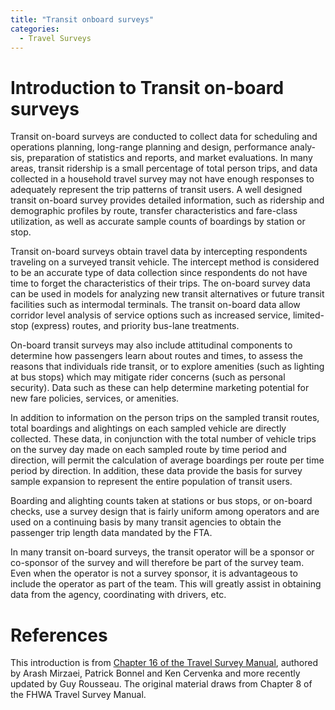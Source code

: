 ```yaml
---
title: "Transit onboard surveys"
categories:
  - Travel Surveys
---
```


Introduction to Transit on-board surveys
========================================

Transit on-board surveys are conducted to collect data for scheduling and operations planning, long-range planning and design, performance analy­sis, preparation of statistics and reports, and market evaluations. In many areas, transit ridership is a small percentage of total person trips, and data collected in a household travel survey may not have enough responses to adequately represent the trip patterns of transit users. A well designed transit on-board survey provides detailed information, such as ridership and demographic profiles by route, transfer characteristics and fare-class utilization, as well as accurate sample counts of boardings by station or stop.

Transit on-board surveys obtain travel data by intercepting respondents traveling on a surveyed transit vehicle. The intercept method is considered to be an accurate type of data collection since respondents do not have time to forget the characteristics of their trips. The on-board survey data can be used in models for analyzing new transit alternatives or future transit facilities such as intermodal terminals. The transit on-board data allow corridor level analysis of service options such as increased service, limited-stop (express) routes, and priority bus-lane treatments.

On-board transit surveys may also include attitudinal components to determine how passengers learn about routes and times, to assess the reasons that individuals ride transit, or to explore amenities (such as lighting at bus stops) which may mitigate rider concerns (such as personal security). Data such as these can help determine marketing potential for new fare policies, services, or amenities.

In addition to information on the person trips on the sampled transit routes, total boardings and alightings on each sampled vehicle are directly collected. These data, in conjunction with the total number of vehicle trips on the survey day made on each sampled route by time period and direction, will permit the calculation of average boardings per route per time period by direction. In addition, these data provide the basis for survey sample expansion to represent the entire population of transit users.

Boarding and alighting counts taken at stations or bus stops, or on-board checks, use a survey design that is fairly uniform among operators and are used on a continuing basis by many transit agencies to obtain the passenger trip length data mandated by the FTA.

In many transit on-board surveys, the transit operator will be a sponsor or co-sponsor of the survey and will therefore be part of the survey team. Even when the operator is not a survey sponsor, it is advantageous to include the operator as part of the team. This will greatly assist in obtaining data from the agency, coordinating with drivers, etc.

References
==========

This introduction is from [Chapter 16 of the Travel Survey Manual](http://www.travelsurveymanual.org/Chapter-16.html), authored by Arash Mirzaei, Patrick Bonnel and Ken Cervenka and more recently updated by Guy Rousseau. The original material draws from Chapter 8 of the FHWA Travel Survey Manual.


